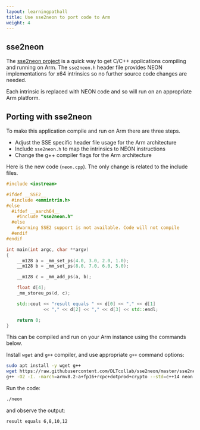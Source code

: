 ```yaml
---
layout: learningpathall
title: Use sse2neon to port code to Arm
weight: 4
---
```


## sse2neon

The [sse2neon project](https://github.com/DLTcollab/sse2neon) is a quick way to get C/C++ applications compiling and running on Arm. The `sse2neon.h` header file provides NEON implementations for x64 intrinsics so no further source code changes are needed.

Each intrinsic is replaced with NEON code and so will run on an appropriate Arm platform.

## Porting with sse2neon

To make this application compile and run on Arm there are three steps.

- Adjust the SSE specific header file usage for the Arm architecture
- Include `sse2neon.h` to map the intrinsics to NEON instructions
- Change the g++ compiler flags for the Arm architecture

Here is the new code (`neon.cpp`). The only change is related to the include files.

```cpp { file_name="neon.cpp" }
#include <iostream>

#ifdef __SSE2__
  #include <emmintrin.h>
#else
  #ifdef __aarch64__
    #include "sse2neon.h"
  #else
    #warning SSE2 support is not available. Code will not compile
  #endif
#endif

int main(int argc, char **argv)
{
    __m128 a = _mm_set_ps(4.0, 3.0, 2.0, 1.0);
    __m128 b = _mm_set_ps(8.0, 7.0, 6.0, 5.0);

    __m128 c = _mm_add_ps(a, b);

    float d[4];
    _mm_storeu_ps(d, c);

    std::cout << "result equals " << d[0] << "," << d[1]
              << "," << d[2] << "," << d[3] << std::endl;

    return 0;
}
```
This can be compiled and run on your Arm instance using the commands below.

Install `wget` and `g++` compiler, and use appropriate `g++` command options:

```bash { target="arm64v8/ubuntu:latest" }
sudo apt install -y wget g++
wget https://raw.githubusercontent.com/DLTcollab/sse2neon/master/sse2neon.h
g++ -O2 -I. -march=armv8.2-a+fp16+rcpc+dotprod+crypto --std=c++14 neon.cpp -o neon
```
Run the code:
```bash { target="arm64v8/ubuntu:latest" }
./neon
```
and observe the output:
```output
result equals 6,8,10,12
```
